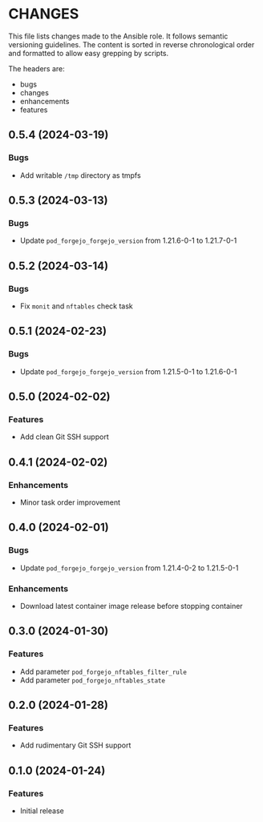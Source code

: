 # CHANGES

This file lists changes made to the Ansible role. It follows semantic versioning
guidelines. The content is sorted in reverse chronological order and formatted
to allow easy grepping by scripts.

The headers are:
- bugs
- changes
- enhancements
- features

## 0.5.4 (2024-03-19)

### Bugs

- Add writable `/tmp` directory as tmpfs

## 0.5.3 (2024-03-13)

### Bugs

- Update `pod_forgejo_forgejo_version` from 1.21.6-0-1 to 1.21.7-0-1

## 0.5.2 (2024-03-14)

### Bugs

- Fix `monit` and `nftables` check task

## 0.5.1 (2024-02-23)

### Bugs

- Update `pod_forgejo_forgejo_version` from 1.21.5-0-1 to 1.21.6-0-1

## 0.5.0 (2024-02-02)

### Features

- Add clean Git SSH support

## 0.4.1 (2024-02-02)

### Enhancements

- Minor task order improvement

## 0.4.0 (2024-02-01)

### Bugs

- Update `pod_forgejo_forgejo_version` from 1.21.4-0-2 to 1.21.5-0-1

### Enhancements

- Download latest container image release before stopping container

## 0.3.0 (2024-01-30)

### Features

- Add parameter `pod_forgejo_nftables_filter_rule`
- Add parameter `pod_forgejo_nftables_state`

## 0.2.0 (2024-01-28)

### Features

- Add rudimentary Git SSH support

## 0.1.0 (2024-01-24)

### Features

- Initial release
